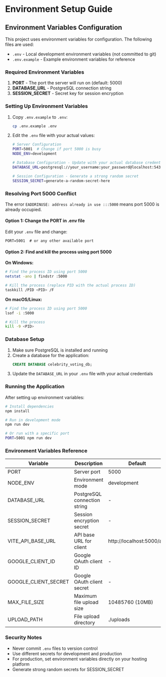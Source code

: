 # Environment Setup Guide

## Environment Variables Configuration

This project uses environment variables for configuration. The following files are used:

- `.env` - Local development environment variables (not committed to git)
- `.env.example` - Example environment variables for reference

### Required Environment Variables

1. **PORT** - The port the server will run on (default: 5000)
2. **DATABASE_URL** - PostgreSQL connection string
3. **SESSION_SECRET** - Secret key for session encryption

### Setting Up Environment Variables

1. Copy `.env.example` to `.env`:
   ```bash
   cp .env.example .env
   ```

2. Edit the `.env` file with your actual values:
   ```bash
   # Server Configuration
   PORT=5001  # Change if port 5000 is busy
   NODE_ENV=development
   
   # Database Configuration - Update with your actual database credentials
   DATABASE_URL=postgresql://your_username:your_password@localhost:5432/your_database
   
   # Session Configuration - Generate a strong random secret
   SESSION_SECRET=generate-a-random-secret-here
   ```

### Resolving Port 5000 Conflict

The error `EADDRINUSE: address already in use :::5000` means port 5000 is already occupied.

#### Option 1: Change the PORT in .env file
Edit your `.env` file and change:
```
PORT=5001  # or any other available port
```

#### Option 2: Find and kill the process using port 5000

**On Windows:**
```bash
# Find the process ID using port 5000
netstat -ano | findstr :5000

# Kill the process (replace PID with the actual process ID)
taskkill /PID <PID> /F
```

**On macOS/Linux:**
```bash
# Find the process ID using port 5000
lsof -i :5000

# Kill the process
kill -9 <PID>
```

### Database Setup

1. Make sure PostgreSQL is installed and running
2. Create a database for the application:
   ```sql
   CREATE DATABASE celebrity_voting_db;
   ```
3. Update the `DATABASE_URL` in your `.env` file with your actual credentials

### Running the Application

After setting up environment variables:

```bash
# Install dependencies
npm install

# Run in development mode
npm run dev

# Or run with a specific port
PORT=5001 npm run dev
```

### Environment Variables Reference

| Variable | Description | Default | Required |
|----------|-------------|---------|----------|
| PORT | Server port | 5000 | Yes |
| NODE_ENV | Environment mode | development | Yes |
| DATABASE_URL | PostgreSQL connection string | - | Yes |
| SESSION_SECRET | Session encryption secret | - | Yes |
| VITE_API_BASE_URL | API base URL for client | http://localhost:5000/api | No |
| GOOGLE_CLIENT_ID | Google OAuth client ID | - | No |
| GOOGLE_CLIENT_SECRET | Google OAuth client secret | - | No |
| MAX_FILE_SIZE | Maximum file upload size | 10485760 (10MB) | No |
| UPLOAD_PATH | File upload directory | ./uploads | No |

### Security Notes

- Never commit `.env` files to version control
- Use different secrets for development and production
- For production, set environment variables directly on your hosting platform
- Generate strong random secrets for SESSION_SECRET
